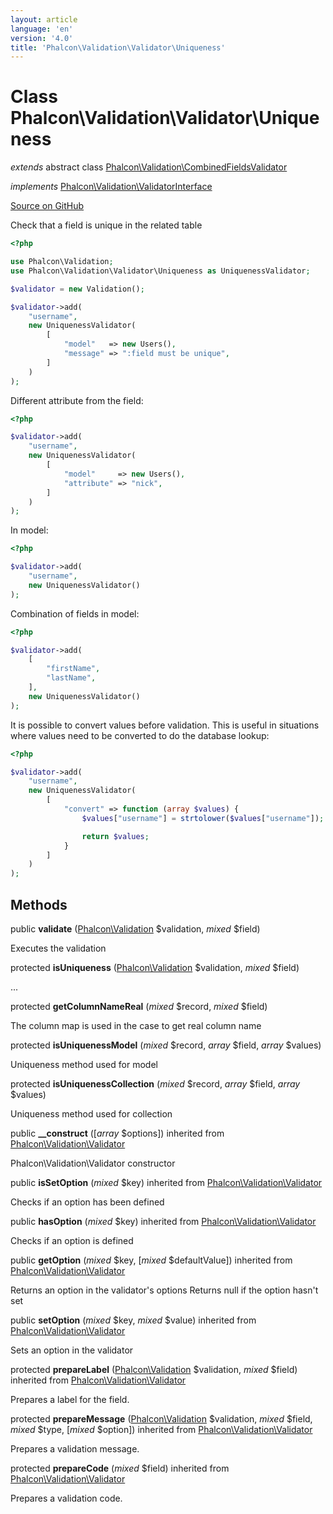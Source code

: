 ```yaml
---
layout: article
language: 'en'
version: '4.0'
title: 'Phalcon\Validation\Validator\Uniqueness'
---
```

# Class **Phalcon\Validation\Validator\Uniqueness**

*extends* abstract class [Phalcon\Validation\CombinedFieldsValidator](Phalcon_Validation_CombinedFieldsValidator)

*implements* [Phalcon\Validation\ValidatorInterface](Phalcon_Validation_ValidatorInterface)

<a href="https://github.com/phalcon/cphalcon/tree/v4.0.0/phalcon/validation/validator/uniqueness.zep" class="btn btn-default btn-sm">Source on GitHub</a>

Check that a field is unique in the related table

```php
<?php

use Phalcon\Validation;
use Phalcon\Validation\Validator\Uniqueness as UniquenessValidator;

$validator = new Validation();

$validator->add(
    "username",
    new UniquenessValidator(
        [
            "model"   => new Users(),
            "message" => ":field must be unique",
        ]
    )
);

```

Different attribute from the field:

```php
<?php

$validator->add(
    "username",
    new UniquenessValidator(
        [
            "model"     => new Users(),
            "attribute" => "nick",
        ]
    )
);

```

In model:

```php
<?php

$validator->add(
    "username",
    new UniquenessValidator()
);

```

Combination of fields in model:

```php
<?php

$validator->add(
    [
        "firstName",
        "lastName",
    ],
    new UniquenessValidator()
);

```

It is possible to convert values before validation. This is useful in
situations where values need to be converted to do the database lookup:

```php
<?php

$validator->add(
    "username",
    new UniquenessValidator(
        [
            "convert" => function (array $values) {
                $values["username"] = strtolower($values["username"]);

                return $values;
            }
        ]
    )
);

```


## Methods
public  **validate** ([Phalcon\Validation](Phalcon_Validation) $validation, *mixed* $field)

Executes the validation



protected  **isUniqueness** ([Phalcon\Validation](Phalcon_Validation) $validation, *mixed* $field)

...


protected  **getColumnNameReal** (*mixed* $record, *mixed* $field)

The column map is used in the case to get real column name



protected  **isUniquenessModel** (*mixed* $record, *array* $field, *array* $values)

Uniqueness method used for model



protected  **isUniquenessCollection** (*mixed* $record, *array* $field, *array* $values)

Uniqueness method used for collection



public  **__construct** ([*array* $options]) inherited from [Phalcon\Validation\Validator](Phalcon_Validation_Validator)

Phalcon\Validation\Validator constructor



public  **isSetOption** (*mixed* $key) inherited from [Phalcon\Validation\Validator](Phalcon_Validation_Validator)

Checks if an option has been defined



public  **hasOption** (*mixed* $key) inherited from [Phalcon\Validation\Validator](Phalcon_Validation_Validator)

Checks if an option is defined



public  **getOption** (*mixed* $key, [*mixed* $defaultValue]) inherited from [Phalcon\Validation\Validator](Phalcon_Validation_Validator)

Returns an option in the validator's options
Returns null if the option hasn't set



public  **setOption** (*mixed* $key, *mixed* $value) inherited from [Phalcon\Validation\Validator](Phalcon_Validation_Validator)

Sets an option in the validator



protected  **prepareLabel** ([Phalcon\Validation](Phalcon_Validation) $validation, *mixed* $field) inherited from [Phalcon\Validation\Validator](Phalcon_Validation_Validator)

Prepares a label for the field.



protected  **prepareMessage** ([Phalcon\Validation](Phalcon_Validation) $validation, *mixed* $field, *mixed* $type, [*mixed* $option]) inherited from [Phalcon\Validation\Validator](Phalcon_Validation_Validator)

Prepares a validation message.



protected  **prepareCode** (*mixed* $field) inherited from [Phalcon\Validation\Validator](Phalcon_Validation_Validator)

Prepares a validation code.



